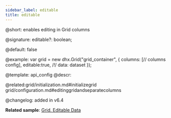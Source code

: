 ```yaml
---
sidebar_label: editable
title: editable
---          
```


@short: enables editing in Grid columns

@signature: editable?: boolean;

@default: false

@example: 
var grid = new dhx.Grid("grid_container", {
	columns: [// columns config],
	editable:true, /*!*/
	data: dataset
});


@template:	api_config
@descr: 
 

@related:grid/initialization.md#initializegrid
grid/configuration.md#editinggridandseparatecolumns

@changelog: added in v6.4

**Related sample**: [Grid. Editable Data](https://snippet.dhtmlx.com/w2cdossn)